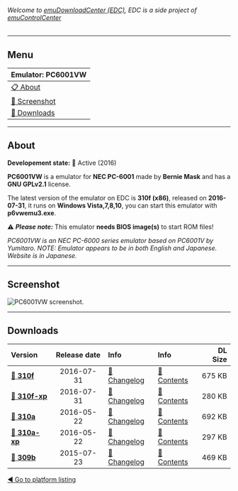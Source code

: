 ###### Welcome to [emuDownloadCenter (EDC)](https://github.com/PhoenixInteractiveNL/emuDownloadCenter/wiki/), EDC is a side project of [emuControlCenter](https://github.com/PhoenixInteractiveNL/emuControlCenter/wiki/)
***
## Menu
| **Emulator: PC6001VW** |
|:---------|
| [:clipboard: About](#about) |
| [:sunrise: Screenshot](#screen) |
| [:floppy_disk: Downloads](#downloads) |
***
## About
**Developement state:** :large_blue_circle: Active (2016)

**PC6001VW** is a emulator for **NEC PC-6001** made by **Bernie Mask** and has a **GNU GPLv2.1** license.

The latest version of the emulator on EDC is **310f (x86)**, released on **2016-07-31**, it runs on **Windows Vista,7,8,10**, you can start this emulator with **p6vwemu3.exe**.

:warning: _**Please note:**_ This emulator **needs BIOS image(s)** to start ROM files!

_PC6001VW is an NEC PC-6000 series emulator based on PC6001V by Yumitaro. NOTE: Emulator appears to be in both English and Japanese. Website is in Japanese._
***
## Screenshot
![](https://raw.githubusercontent.com/PhoenixInteractiveNL/emuDownloadCenter/master/hooks/pc6001vw/emulator_screen_01.jpg "PC6001VW screenshot.")
***
## Downloads
| Version  | Release date  | Info       | Info       | DL Size    |
|:---------|:-------------:|:-----------|:-----------|-----------:|
| [:floppy_disk: **310f**](https://github.com/PhoenixInteractiveNL/edc-repo0004/raw/master/pc6001vw/310f.7z) | 2016-07-31 | [:page_facing_up: Changelog](https://github.com/PhoenixInteractiveNL/edc-repo0004/blob/master/pc6001vw/310f_changelog.txt) | [:mag_right: Contents](https://github.com/PhoenixInteractiveNL/edc-repo0004/blob/master/pc6001vw/310f_contents.txt) | 675 KB |
| [:floppy_disk: **310f-xp**](https://github.com/PhoenixInteractiveNL/edc-repo0004/raw/master/pc6001vw/310f-xp.7z) | 2016-07-31 | [:page_facing_up: Changelog](https://github.com/PhoenixInteractiveNL/edc-repo0004/blob/master/pc6001vw/310f-xp_changelog.txt) | [:mag_right: Contents](https://github.com/PhoenixInteractiveNL/edc-repo0004/blob/master/pc6001vw/310f-xp_contents.txt) | 280 KB |
| [:floppy_disk: **310a**](https://github.com/PhoenixInteractiveNL/edc-repo0004/raw/master/pc6001vw/310a.7z) | 2016-05-22 | [:page_facing_up: Changelog](https://github.com/PhoenixInteractiveNL/edc-repo0004/blob/master/pc6001vw/310a_changelog.txt) | [:mag_right: Contents](https://github.com/PhoenixInteractiveNL/edc-repo0004/blob/master/pc6001vw/310a_contents.txt) | 692 KB |
| [:floppy_disk: **310a-xp**](https://github.com/PhoenixInteractiveNL/edc-repo0004/raw/master/pc6001vw/310a-xp.7z) | 2016-05-22 | [:page_facing_up: Changelog](https://github.com/PhoenixInteractiveNL/edc-repo0004/blob/master/pc6001vw/310a-xp_changelog.txt) | [:mag_right: Contents](https://github.com/PhoenixInteractiveNL/edc-repo0004/blob/master/pc6001vw/310a-xp_contents.txt) | 297 KB |
| [:floppy_disk: **309b**](https://github.com/PhoenixInteractiveNL/edc-repo0004/raw/master/pc6001vw/309b.7z) | 2015-07-23 | [:page_facing_up: Changelog](https://github.com/PhoenixInteractiveNL/edc-repo0004/blob/master/pc6001vw/309b_changelog.txt) | [:mag_right: Contents](https://github.com/PhoenixInteractiveNL/edc-repo0004/blob/master/pc6001vw/309b_contents.txt) | 469 KB |

[:arrow_backward: Go to platform listing](https://github.com/PhoenixInteractiveNL/emuDownloadCenter/wiki/EDC-Platform-List)
